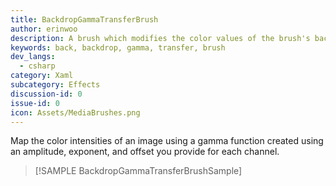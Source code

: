 ```yaml
---
title: BackdropGammaTransferBrush
author: erinwoo  
description: A brush which modifies the color values of the brush's background in the application
keywords: back, backdrop, gamma, transfer, brush
dev_langs:
  - csharp
category: Xaml
subcategory: Effects
discussion-id: 0
issue-id: 0
icon: Assets/MediaBrushes.png
---
```


Map the color intensities of an image using a gamma function created using an amplitude, exponent, and offset you provide for each channel.

> [!SAMPLE BackdropGammaTransferBrushSample]
